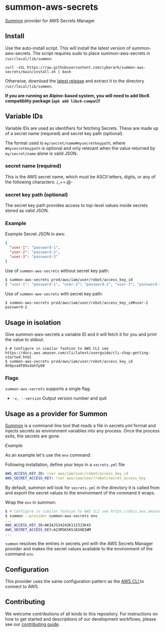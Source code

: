# summon-aws-secrets
[Summon](https://github.com/cyberark/summon) provider for AWS Secrets Manager

## Install
Use the auto-install script. This will install the latest version of summon-aws-secrets.
The script requires sudo to place summon-aws-secrets in `/usr/local/lib/summon`.

```
curl -sSL https://raw.githubusercontent.com/cyberark/summon-aws-secrets/main/install.sh | bash
```

Otherwise, download the [latest release](https://github.com/cyberark/summon-aws-secrets/releases) and extract it to the directory `/usr/local/lib/summon`.

**If you are running an Alpine-based system, you will need to add libc6 compatiblity package (`apk add libc6-compat`)!**

## Variable IDs
Variable IDs are used as identifiers for fetching Secrets. These are made up of a secret name (required) and secret key path (optional). 

The format used is `my/secret/name#mysecretkeypath`, where `#mysecretkeypath` is optional and only relevant when the value returned by `my/secret/name` alone is valid JSON.

### secret name (required)
This is the AWS secret name, which must be ASCII letters, digits, or any of the following characters: /_+=.@-

### secret key path (optional)
The secret key path provides access to top-level values inside secrets stored as valid JSON.

### Example
Example Secret JSON in aws:

```json
{
  "user-1": "password-1",
  "user-2": "password-2",
  "user-3": "password-3"
}
```

Use of `summon-aws-secrets` without secret key path:
```bash
$ summon-aws-secrets prod/aws/iam/user/robot/access_key_id
{ "user-1": "password-1", "user-2": "password-2", "user-3": "password-3"}
```

Use of `summon-aws-secrets` with secret key path:
```bash
$ summon-aws-secrets prod/aws/iam/user/robot/access_key_id#user-2
password-2
```

## Usage in isolation
Give summon-aws-secrets a variable ID and it will fetch it for you and print the value to stdout.

```sh-session
$ # Configure in similar fashion to AWS CLI see https://docs.aws.amazon.com/cli/latest/userguide/cli-chap-getting-started.html
$ summon-aws-secrets prod/aws/iam/user/robot/access_key_id
8h9psadf89sdahfp98
```

### Flags
`summon-aws-secrets` supports a single flag.

* `-v, --version` Output version number and quit

## Usage as a provider for Summon
[Summon](https://github.com/cyberark/summon/) is a command-line tool that reads a file in secrets.yml format and injects secrets as environment variables into any process. Once the process exits, the secrets are gone.

*Example*

As an example let's use the `env` command: 

Following installation, define your keys in a `secrets.yml` file

```yml
AWS_ACCESS_KEY_ID: !var aws/iam/user/robot/access_key_id
AWS_SECRET_ACCESS_KEY: !var aws/iam/user/robot/secret_access_key
```

By default, summon will look for `secrets.yml` in the directory it is called from and export the secret values to the environment of the command it wraps.

Wrap the `env` in summon:

```sh
$ # Configure in similar fashion to AWS CLI see https://docs.aws.amazon.com/cli/latest/userguide/cli-chap-getting-started.html
$ summon --provider summon-aws-secrets env
...
AWS_ACCESS_KEY_ID=AKIAJS34242K1123J3K43
AWS_SECRET_ACCESS_KEY=A23MSKSKSJASHDIWM
...
```

`summon` resolves the entries in secrets.yml with the AWS Secrets Manager provider and makes the secret values available to the environment of the command `env`.

## Configuration
This provider uses the same configuration pattern as the [AWS CLI
](https://docs.aws.amazon.com/cli/latest/userguide/cli-chap-getting-started.html) to connect to AWS.


## Contributing

We welcome contributions of all kinds to this repository. For instructions on how to get started and descriptions of our development workflows, please see our [contributing
guide][contrib].

[contrib]: CONTRIBUTING.md
